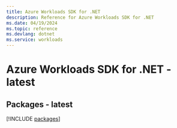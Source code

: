 ```yaml
---
title: Azure Workloads SDK for .NET
description: Reference for Azure Workloads SDK for .NET
ms.date: 04/19/2024
ms.topic: reference
ms.devlang: dotnet
ms.service: workloads
---
```

# Azure Workloads SDK for .NET - latest
## Packages - latest
[!INCLUDE [packages](workloads-index.md)]